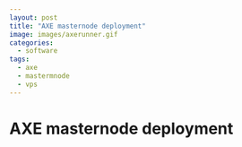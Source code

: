 ```yaml
---
layout: post
title: "AXE masternode deployment"
image: images/axerunner.gif
categories:
  - software
tags:
  - axe
  - mastermnode
  - vps
---
```

# AXE masternode deployment

